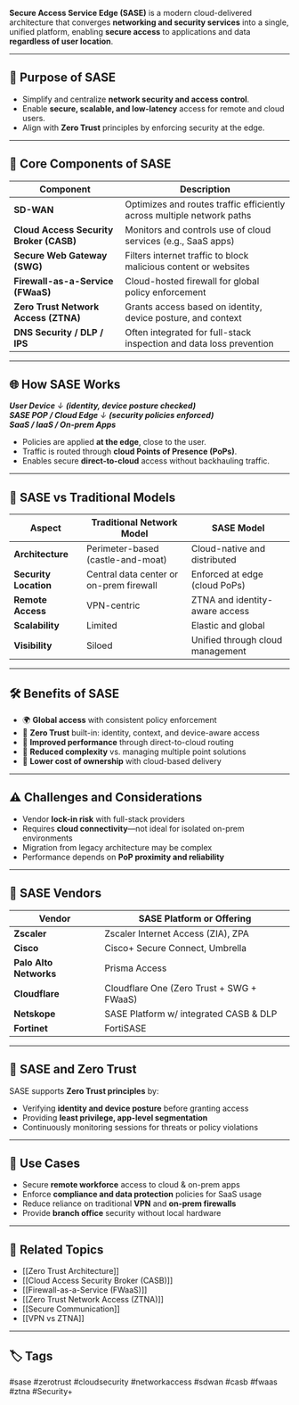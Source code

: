 **Secure Access Service Edge (SASE)** is a modern cloud-delivered architecture that converges **networking and security services** into a single, unified platform, enabling **secure access** to applications and data **regardless of user location**.

---

## 🎯 Purpose of SASE

- Simplify and centralize **network security and access control**.
- Enable **secure, scalable, and low-latency** access for remote and cloud users.
- Align with **Zero Trust** principles by enforcing security at the edge.

---

## 🧱 Core Components of SASE

| Component                    | Description                                                                |
|-----------------------------|----------------------------------------------------------------------------|
| **SD-WAN**                  | Optimizes and routes traffic efficiently across multiple network paths     |
| **Cloud Access Security Broker (CASB)** | Monitors and controls use of cloud services (e.g., SaaS apps)     |
| **Secure Web Gateway (SWG)**| Filters internet traffic to block malicious content or websites            |
| **Firewall-as-a-Service (FWaaS)** | Cloud-hosted firewall for global policy enforcement                 |
| **Zero Trust Network Access (ZTNA)** | Grants access based on identity, device posture, and context       |
| **DNS Security / DLP / IPS**| Often integrated for full-stack inspection and data loss prevention        |

---

## 🌐 How SASE Works

***User Device***
*↓* ***(identity, device posture checked)***  
***SASE POP / Cloud Edge***
*↓* ***(security policies enforced)***  
***SaaS / IaaS / On-prem Apps***

- Policies are applied **at the edge**, close to the user.
- Traffic is routed through **cloud Points of Presence (PoPs)**.
- Enables secure **direct-to-cloud** access without backhauling traffic.

---

## 🔐 SASE vs Traditional Models

| Aspect              | Traditional Network Model              | SASE Model                                 |
|---------------------|-----------------------------------------|--------------------------------------------|
| **Architecture**     | Perimeter-based (castle-and-moat)       | Cloud-native and distributed                |
| **Security Location**| Central data center or on-prem firewall | Enforced at edge (cloud PoPs)               |
| **Remote Access**    | VPN-centric                             | ZTNA and identity-aware access              |
| **Scalability**      | Limited                                 | Elastic and global                          |
| **Visibility**       | Siloed                                  | Unified through cloud management            |

---

## 🛠 Benefits of SASE

- 🌍 **Global access** with consistent policy enforcement
- 🔐 **Zero Trust** built-in: identity, context, and device-aware access
- 🚀 **Improved performance** through direct-to-cloud routing
- 🧰 **Reduced complexity** vs. managing multiple point solutions
- 💸 **Lower cost of ownership** with cloud-based delivery

---

## ⚠️ Challenges and Considerations

- Vendor **lock-in risk** with full-stack providers
- Requires **cloud connectivity**—not ideal for isolated on-prem environments
- Migration from legacy architecture may be complex
- Performance depends on **PoP proximity and reliability**

---

## 🧰 SASE Vendors

| Vendor               | SASE Platform or Offering                    |
|----------------------|----------------------------------------------|
| **Zscaler**           | Zscaler Internet Access (ZIA), ZPA           |
| **Cisco**             | Cisco+ Secure Connect, Umbrella             |
| **Palo Alto Networks**| Prisma Access                                |
| **Cloudflare**        | Cloudflare One (Zero Trust + SWG + FWaaS)   |
| **Netskope**          | SASE Platform w/ integrated CASB & DLP      |
| **Fortinet**          | FortiSASE                                    |

---

## 🔐 SASE and Zero Trust

SASE supports **Zero Trust principles** by:
- Verifying **identity and device posture** before granting access
- Providing **least privilege, app-level segmentation**
- Continuously monitoring sessions for threats or policy violations

---

## 🧪 Use Cases

- Secure **remote workforce** access to cloud & on-prem apps
- Enforce **compliance and data protection** policies for SaaS usage
- Reduce reliance on traditional **VPN** and **on-prem firewalls**
- Provide **branch office** security without local hardware

---

## 📎 Related Topics

- [[Zero Trust Architecture]]
- [[Cloud Access Security Broker (CASB)]]
- [[Firewall-as-a-Service (FWaaS)]]
- [[Zero Trust Network Access (ZTNA)]]
- [[Secure Communication]]
- [[VPN vs ZTNA]]

---

## 🏷 Tags

#sase #zerotrust #cloudsecurity #networkaccess #sdwan #casb #fwaas #ztna #Security+


